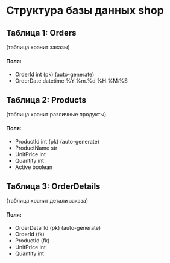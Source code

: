 # Структура базы данных shop

## Таблица 1: Orders
(таблица хранит заказы)
#### Поля:
+ OrderId int (pk) (auto-generate)
+ OrderDate datetime %Y.%m.%d %H:%M:%S

## Таблица 2: Products
(таблица хранит различные продукты)
#### Поля:
+ ProductId int (pk) (auto-generate)
+ ProductName str
+ UnitPrice int
+ Quantity int
+ Active boolean

## Таблица 3: OrderDetails
(таблица хранит детали заказа)
#### Поля:
+ OrderDetailId (pk) (auto-generate)
+ OrderId (fk)
+ ProductId (fk)
+ UnitPrice int
+ Quantity int

